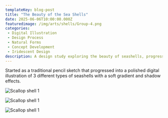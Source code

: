 ```yaml
---
templateKey: blog-post
title: "The Beauty of the Sea Shells"
date: 2025-06-06T10:00:00.000Z
featuredimage: /img/arts/shells/Group-4.png
categories:
 - Digital Illustration
 - Design Process
 - Natural Forms
 - Concept Development
 - Iridescent Design
description: A design study exploring the beauty of seashells, progressing from traditional pencil sketches to polished digital illustrations with iridescent effects.
---
```


Started as a traditional pencil sketch that progressed into a polished digital illustration of 3 different types of seashells with a soft gradient and shadow effects.

![Scallop shell 1](/img/arts/shells/Group-4.png)

![Scallop shell 1](/img/arts/shells/Group-5.png)

![Scallop shell 1](/img/arts/shells/Group-12.png)
